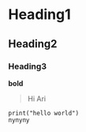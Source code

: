 # Heading1  
## Heading2  
### Heading3  

**bold**  
> Hi Ari
```python3
print("hello world")
пупупу
